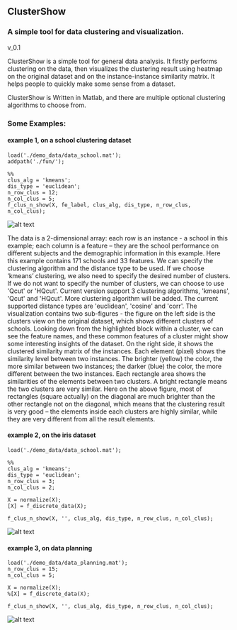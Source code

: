 ## ClusterShow
### A simple tool for data clustering and visualization.
v_0.1

ClusterShow is a simple tool for general data analysis. It firstly performs clustering on the data, then visualizes the clustering result using heatmap on the original dataset and on the instance-instance similarity matrix. It helps people to quickly make some sense from a dataset. 

ClusterShow is Written in Matlab, and there are multiple optional clustering algorithms to choose from. 


### Some Examples:

#### example 1, on a school clustering dataset
```
load('./demo_data/data_school.mat');
addpath('./fun/');
 
%%
clus_alg = 'kmeans';
dis_type = 'euclidean';
n_row_clus = 12;
n_col_clus = 5;
f_clus_n_show(X, fe_label, clus_alg, dis_type, n_row_clus, n_col_clus);

```

![alt text](https://github.com/gozhen/clust_show/blob/master/fig/eg1.png "")

The data is a 2-dimensional array: each row is an instance - a school in this example; each column is a feature – they are the school performance on different subjects and the demographic information in this example. Here this example contains 171 schools and 33 features.
We can specify the clustering algorithm and the distance type to be used. If we choose ‘kmeans’ clustering, we also need to specify the desired number of clusters. If we do not want to specify the number of clusters, we can choose to use 'Qcut' or 'HQcut'. Current version support 3 clustering algorithms, 'kmeans', 'Qcut' and 'HQcut'. More clustering algorithm will be added. The current supported distance types are 'euclidean', 'cosine' and 'corr'.
The visualization contains two sub-figures - the figure on the left side is the clusters view on the original dataset, which shows different clusters of schools. Looking down from the highlighted block within a cluster, we can see the feature names, and these common features of a cluster might show some interesting insights of the dataset. On the right side, it shows the clustered similarity matrix of the instances. Each element (pixel) shows the similarity level between two instances. The brighter (yellow) the color, the more similar between two instances; the darker (blue) the color, the more different between the two instances. Each rectangle area shows the similarities of the elements between two clusters. A bright rectangle means the two clusters are very similar. Here on the above figure, most of rectangles (square actually) on the diagonal are much brighter than the other rectangle not on the diagonal,  which means that the clustering result is very good – the elements inside each clusters are highly similar, while they are very different from all the result elements. 


#### example 2, on the iris dataset

```
load('./demo_data/data_school.mat');
 
%%
clus_alg = 'kmeans';
dis_type = 'euclidean';
n_row_clus = 3;
n_col_clus = 2;
 
X = normalize(X);
[X] = f_discrete_data(X);
 
f_clus_n_show(X, '', clus_alg, dis_type, n_row_clus, n_col_clus);

```

![alt text](https://github.com/gozhen/clust_show/blob/master/fig/eg2.png "")


#### example 3, on data planning

```
load('./demo_data/data_planning.mat');
n_row_clus = 15;
n_col_clus = 5;
 
X = normalize(X);
%[X] = f_discrete_data(X);
 
f_clus_n_show(X, '', clus_alg, dis_type, n_row_clus, n_col_clus);
```

![alt text](https://github.com/gozhen/clust_show/blob/master/fig/eg3.png "")










